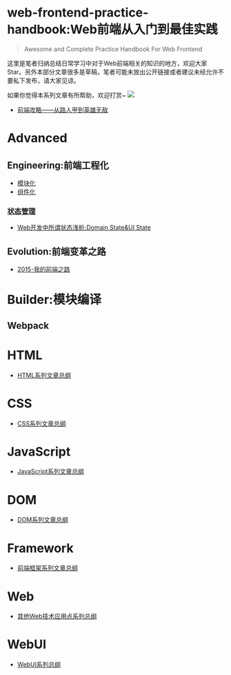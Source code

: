 # web-frontend-practice-handbook:Web前端从入门到最佳实践

> Awesome and Complete Practice Handbook For Web Frontend

这里是笔者归纳总结日常学习中对于Web前端相关的知识的地方，欢迎大家Star。另外本部分文章很多是草稿，笔者可能未放出公开链接或者建议未经允许不要私下发布，请大家见谅。

如果你觉得本系列文章有所帮助，欢迎打赏~
![](http://7xlgth.com1.z0.glb.clouddn.com/show.htm.png?imageView2/1/w/150/h/150)


- [前端攻略——从路人甲到英雄无敌](https://github.com/wxyyxc1992/web-frontend-practice-handbook/blob/master/Introduction/frontend-from-zero-to-hero.md)

# Advanced

## Engineering:前端工程化

- [模块化]()
- [组件化]()

### [状态管理]()
- [Web开发中所谓状态浅析:Domain State&UI State](https://github.com/wxyyxc1992/web-frontend-practice-handbook/blob/master/advanced/engineering/state/domain-state-vs-ui-state.md)

## Evolution:前端变革之路

- [2015-我的前端之路](https://github.com/wxyyxc1992/web-frontend-practice-handbook/blob/master/Introduction/my-frontend-road.md)

# Builder:模块编译

## Webpack

# HTML

- [HTML系列文章总纲](https://github.com/wxyyxc1992/web-frontend-practice-handbook/blob/master/html)

# CSS

- [CSS系列文章总纲](https://github.com/wxyyxc1992/web-frontend-practice-handbook/blob/master/css)

# JavaScript

- [JavaScript系列文章总纲](https://github.com/wxyyxc1992/web-frontend-practice-handbook/blob/master/javascript)

# DOM

- [DOM系列文章总纲](https://github.com/wxyyxc1992/web-frontend-practice-handbook/blob/master/dom)

# Framework

- [前端框架系列文章总纲](https://github.com/wxyyxc1992/web-frontend-practice-handbook/blob/master/framework)

# Web

- [其他Web技术应用点系列总纲](https://github.com/wxyyxc1992/web-frontend-practice-handbook/blob/master/web)

# WebUI

- [WebUI系列总纲](https://github.com/wxyyxc1992/web-frontend-practice-handbook/blob/master/webui)
